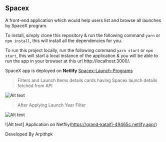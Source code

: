 ## Spacex
A front-end application which would help users list and browse all launches by SpaceX program.


To install, simply clone this repository & run the following command  `yarn` or `npm install`, this will install all the dependencies for you.


To run this project locally, run the following command  `yarn start` or `npm start`, this will start a local instance of the application & you will be able to run the app in your browser at this url http://localhost:3000/.



SpaceX app is deployed on **Netlify** [Spacex-Launch-Programs](https://spacex-launch-programs.netlify.app/)




>Filters and Launch Items details cards having Spacex launch details fetched from API

![Alt text](https://drive.google.com/file/d/109WBxJ1O5mwx5CRJwufC76weSJz2d85r/view?usp=sharing)

> After Applying Launch Year Filter

![Alt text](https://drive.google.com/file/d/109WBxJ1O5mwx5CRJwufC76weSJz2d85r/view?usp=sharing)

![Alt text] Application on Netfliy(https://grand-kataifi-49465c.netlify.app/)


Developed By Arpithpk
